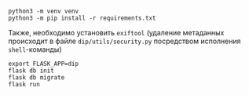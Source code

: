 ```
python3 -m venv venv
python3 -m pip install -r requirements.txt
```

Также, необходимо установить `exiftool` (удаление метаданных происходит в файле `dip/utils/security.py` 
посредством исполнения `shell`-команды)

```
export FLASK_APP=dip
flask db init
flask db migrate
flask run
```
